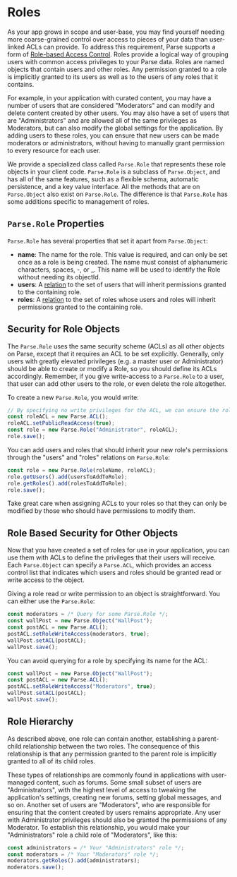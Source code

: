 # Roles

As your app grows in scope and user-base, you may find yourself needing more coarse-grained control over access to pieces of your data than user-linked ACLs can provide. To address this requirement, Parse supports a form of [Role-based Access Control](https://en.wikipedia.org/wiki/Role-based_access_control). Roles provide a logical way of grouping users with common access privileges to your Parse data. Roles are named objects that contain users and other roles.  Any permission granted to a role is implicitly granted to its users as well as to the users of any roles that it contains.

For example, in your application with curated content, you may have a number of users that are considered "Moderators" and can modify and delete content created by other users.  You may also have a set of users that are "Administrators" and are allowed all of the same privileges as Moderators, but can also modify the global settings for the application. By adding users to these roles, you can ensure that new users can be made moderators or administrators, without having to manually grant permission to every resource for each user.

We provide a specialized class called `Parse.Role` that represents these role objects in your client code. `Parse.Role` is a subclass of `Parse.Object`, and has all of the same features, such as a flexible schema, automatic persistence, and a key value interface.  All the methods that are on `Parse.Object` also  exist on `Parse.Role`.  The difference is that `Parse.Role` has some additions specific to management of roles.

## `Parse.Role` Properties

`Parse.Role` has several properties that set it apart from `Parse.Object`:

*   **name**: The name for the role.  This value is required, and can only be set once as a role is being created.  The name must consist of alphanumeric characters, spaces, -, or _.  This name will be used to identify the Role without needing its objectId.
*   **users**: A [relation](#one-to-one-and-one-to-many-relationships) to the set of users that will inherit permissions granted to the containing role.
*   **roles**: A [relation](#many-to-many-relationships) to the set of roles whose users and roles will inherit permissions granted to the containing role.

## Security for Role Objects

The `Parse.Role` uses the same security scheme (ACLs) as all other objects on Parse, except that it requires an ACL to be set explicitly. Generally, only users with greatly elevated privileges (e.g. a master user or Administrator) should be able to create or modify a Role, so you should define its ACLs accordingly.  Remember, if you give write-access to a `Parse.Role` to a user, that user can add other users to the role, or even delete the role altogether.

To create a new `Parse.Role`, you would write:

```javascript
// By specifying no write privileges for the ACL, we can ensure the role cannot be altered.
const roleACL = new Parse.ACL();
roleACL.setPublicReadAccess(true);
const role = new Parse.Role("Administrator", roleACL);
role.save();
```

You can add users and roles that should inherit your new role's permissions through the "users" and "roles" relations on `Parse.Role`:

```javascript
const role = new Parse.Role(roleName, roleACL);
role.getUsers().add(usersToAddToRole);
role.getRoles().add(rolesToAddToRole);
role.save();
```

Take great care when assigning ACLs to your roles so that they can only be modified by those who should have permissions to modify them.

## Role Based Security for Other Objects

Now that you have created a set of roles for use in your application, you can use them with ACLs to define the privileges that their users will receive. Each `Parse.Object` can specify a `Parse.ACL`, which provides an access control list that indicates which users and roles should be granted read or write access to the object.

Giving a role read or write permission to an object is straightforward.  You can either use the `Parse.Role`:

```javascript
const moderators = /* Query for some Parse.Role */;
const wallPost = new Parse.Object("WallPost");
const postACL = new Parse.ACL();
postACL.setRoleWriteAccess(moderators, true);
wallPost.setACL(postACL);
wallPost.save();
```

You can avoid querying for a role by specifying its name for the ACL:

```javascript
const wallPost = new Parse.Object("WallPost");
const postACL = new Parse.ACL();
postACL.setRoleWriteAccess("Moderators", true);
wallPost.setACL(postACL);
wallPost.save();
```

## Role Hierarchy

As described above, one role can contain another, establishing a parent-child relationship between the two roles. The consequence of this relationship is that any permission granted to the parent role is implicitly granted to all of its child roles.

These types of relationships are commonly found in applications with user-managed content, such as forums. Some small subset of users are "Administrators", with the highest level of access to tweaking the application's settings, creating new forums, setting global messages, and so on. Another set of users are "Moderators", who are responsible for ensuring that the content created by users remains appropriate. Any user with Administrator privileges should also be granted the permissions of any Moderator. To establish this relationship, you would make your "Administrators" role a child role of "Moderators", like this:

```javascript
const administrators = /* Your "Administrators" role */;
const moderators = /* Your "Moderators" role */;
moderators.getRoles().add(administrators);
moderators.save();
```
